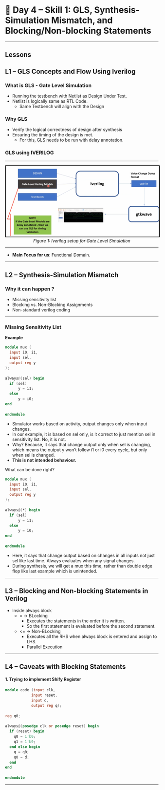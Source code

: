 # 🔹 Day 4 – Skill 1: GLS, Synthesis-Simulation Mismatch, and Blocking/Non-blocking Statements

---

## Lessons

## L1 – GLS Concepts and Flow Using Iverilog

### What is GLS - Gate Level Simulation
- Running the testbench with Netlist as Design Under Test.
- Netlist is logically same as RTL Code.
  - Same Testbench will align with the Design
 
### Why GLS
- Verify the logical correctness of design after synthesis
- Ensuring the timing of the design is met.
  - For this, GLS needs to be run with delay annotation.
 
### GLS using IVERILOG
---

<p align="center">
  <img src="../W1_images/GLSiverilog.png" alt="GLSiverilog.png" width="600" style="border:2px solid black;"/>
  <br/>
  <em>Figure 1: Iverilog setup for Gate Level Simulation</em>
</p>

---

- **Main Focus for us**: Functional Domain.

---

## L2 – Synthesis-Simulation Mismatch

### Why it can happen ?
- Missing sensitivity list
- Blocking vs. Non-Blocking Assignments
- Non-standard verilog coding

---

### Missing Sensitivity List

**Example**
````Verilog
module mux (
  input i0, i1,
  input sel,
  output reg y
);

always@(sel) begin
  if (sel)
      y = i1;
  else
      y = i0;
end

endmodule
````

- Simulator works based on activity, output changes only when input changes.
- In our example, it is based on sel only, is it correct to just mention sel in sensitivity list. No, it is not.
- Why? Because, it says that change output only when sel is changing, which means the output y won't follow i1 or i0 every cycle, but only when sel is changed.
- **This is not intended behaviour.**

What can be done right?

````Verilog
module mux (
  input i0, i1,
  input sel,
  output reg y
);

always@(*) begin
  if (sel)
      y = i1;
  else
      y = i0;
end

endmodule
````

- Here, it says that change output based on changes in all inputs not just sel like last time. Always evaluates when any signal changes.
- During synthesis, we will get a mux this time, rather than double edge flop like last example which is unintended.

---

## L3 – Blocking and Non-blocking Statements in Verilog

- Inside always block
  - = -> BLocking
    - Executes the statements in the order it is written.
    - So the first statement is evaluated before the second statement.
  - <= -> Non-BLocking
    - Executes all the RHS when always block is entered and assign to LHS.
    - Parallel Execution

---

## L4 – Caveats with Blocking Statements


#### 1. Trying to implement Shify Register
````Verilog
module code (input clk,
            input reset,
            input d,
            output reg q);

reg q0;

always@(posedge clk or posedge reset) begin
  if (reset) begin
    q0 = 1'b0;
    q1 = 1'b0;
  end else begin
    q = q0;
    q0 = d;
  end
end

endmodule     
````














---
